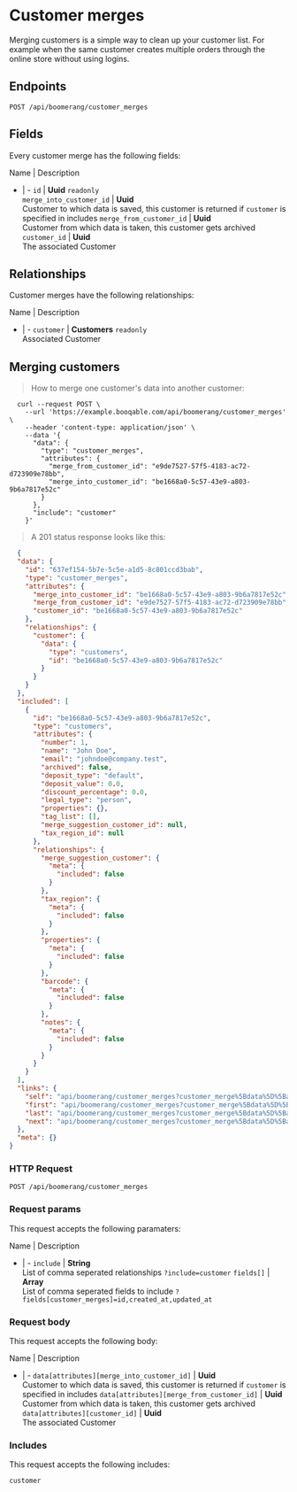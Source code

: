 # Customer merges

Merging customers is a simple way to clean up your customer list. For example when the same customer creates multiple orders through the online store without using logins.

## Endpoints
`POST /api/boomerang/customer_merges`

## Fields
Every customer merge has the following fields:

Name | Description
- | -
`id` | **Uuid** `readonly`<br>
`merge_into_customer_id` | **Uuid**<br>Customer to which data is saved, this customer is returned if `customer` is specified in includes
`merge_from_customer_id` | **Uuid**<br>Customer from which data is taken, this customer gets archived
`customer_id` | **Uuid**<br>The associated Customer


## Relationships
Customer merges have the following relationships:

Name | Description
- | -
`customer` | **Customers** `readonly`<br>Associated Customer


## Merging customers



> How to merge one customer's data into another customer:

```shell
  curl --request POST \
    --url 'https://example.booqable.com/api/boomerang/customer_merges' \
    --header 'content-type: application/json' \
    --data '{
      "data": {
        "type": "customer_merges",
        "attributes": {
          "merge_from_customer_id": "e9de7527-57f5-4183-ac72-d723909e78bb",
          "merge_into_customer_id": "be1668a0-5c57-43e9-a803-9b6a7817e52c"
        }
      },
      "include": "customer"
    }'
```

> A 201 status response looks like this:

```json
  {
  "data": {
    "id": "637ef154-5b7e-5c5e-a1d5-8c801ccd3bab",
    "type": "customer_merges",
    "attributes": {
      "merge_into_customer_id": "be1668a0-5c57-43e9-a803-9b6a7817e52c",
      "merge_from_customer_id": "e9de7527-57f5-4183-ac72-d723909e78bb",
      "customer_id": "be1668a0-5c57-43e9-a803-9b6a7817e52c"
    },
    "relationships": {
      "customer": {
        "data": {
          "type": "customers",
          "id": "be1668a0-5c57-43e9-a803-9b6a7817e52c"
        }
      }
    }
  },
  "included": [
    {
      "id": "be1668a0-5c57-43e9-a803-9b6a7817e52c",
      "type": "customers",
      "attributes": {
        "number": 1,
        "name": "John Doe",
        "email": "johndoe@company.test",
        "archived": false,
        "deposit_type": "default",
        "deposit_value": 0.0,
        "discount_percentage": 0.0,
        "legal_type": "person",
        "properties": {},
        "tag_list": [],
        "merge_suggestion_customer_id": null,
        "tax_region_id": null
      },
      "relationships": {
        "merge_suggestion_customer": {
          "meta": {
            "included": false
          }
        },
        "tax_region": {
          "meta": {
            "included": false
          }
        },
        "properties": {
          "meta": {
            "included": false
          }
        },
        "barcode": {
          "meta": {
            "included": false
          }
        },
        "notes": {
          "meta": {
            "included": false
          }
        }
      }
    }
  ],
  "links": {
    "self": "api/boomerang/customer_merges?customer_merge%5Bdata%5D%5Battributes%5D%5Bmerge_from_customer_id%5D=e9de7527-57f5-4183-ac72-d723909e78bb&customer_merge%5Bdata%5D%5Battributes%5D%5Bmerge_into_customer_id%5D=be1668a0-5c57-43e9-a803-9b6a7817e52c&customer_merge%5Bdata%5D%5Btype%5D=customer_merges&customer_merge%5Binclude%5D=customer&data%5Battributes%5D%5Bmerge_from_customer_id%5D=e9de7527-57f5-4183-ac72-d723909e78bb&data%5Battributes%5D%5Bmerge_into_customer_id%5D=be1668a0-5c57-43e9-a803-9b6a7817e52c&data%5Btype%5D=customer_merges&include=customer&page%5Bnumber%5D=1&page%5Bsize%5D=25",
    "first": "api/boomerang/customer_merges?customer_merge%5Bdata%5D%5Battributes%5D%5Bmerge_from_customer_id%5D=e9de7527-57f5-4183-ac72-d723909e78bb&customer_merge%5Bdata%5D%5Battributes%5D%5Bmerge_into_customer_id%5D=be1668a0-5c57-43e9-a803-9b6a7817e52c&customer_merge%5Bdata%5D%5Btype%5D=customer_merges&customer_merge%5Binclude%5D=customer&data%5Battributes%5D%5Bmerge_from_customer_id%5D=e9de7527-57f5-4183-ac72-d723909e78bb&data%5Battributes%5D%5Bmerge_into_customer_id%5D=be1668a0-5c57-43e9-a803-9b6a7817e52c&data%5Btype%5D=customer_merges&include=customer&page%5Bnumber%5D=1&page%5Bsize%5D=25",
    "last": "api/boomerang/customer_merges?customer_merge%5Bdata%5D%5Battributes%5D%5Bmerge_from_customer_id%5D=e9de7527-57f5-4183-ac72-d723909e78bb&customer_merge%5Bdata%5D%5Battributes%5D%5Bmerge_into_customer_id%5D=be1668a0-5c57-43e9-a803-9b6a7817e52c&customer_merge%5Bdata%5D%5Btype%5D=customer_merges&customer_merge%5Binclude%5D=customer&data%5Battributes%5D%5Bmerge_from_customer_id%5D=e9de7527-57f5-4183-ac72-d723909e78bb&data%5Battributes%5D%5Bmerge_into_customer_id%5D=be1668a0-5c57-43e9-a803-9b6a7817e52c&data%5Btype%5D=customer_merges&include=customer&page%5Bnumber%5D=&page%5Bsize%5D=25",
    "next": "api/boomerang/customer_merges?customer_merge%5Bdata%5D%5Battributes%5D%5Bmerge_from_customer_id%5D=e9de7527-57f5-4183-ac72-d723909e78bb&customer_merge%5Bdata%5D%5Battributes%5D%5Bmerge_into_customer_id%5D=be1668a0-5c57-43e9-a803-9b6a7817e52c&customer_merge%5Bdata%5D%5Btype%5D=customer_merges&customer_merge%5Binclude%5D=customer&data%5Battributes%5D%5Bmerge_from_customer_id%5D=e9de7527-57f5-4183-ac72-d723909e78bb&data%5Battributes%5D%5Bmerge_into_customer_id%5D=be1668a0-5c57-43e9-a803-9b6a7817e52c&data%5Btype%5D=customer_merges&include=customer&page%5Bnumber%5D=2&page%5Bsize%5D=25"
  },
  "meta": {}
}
```

### HTTP Request

`POST /api/boomerang/customer_merges`

### Request params

This request accepts the following paramaters:

Name | Description
- | -
`include` | **String**<br>List of comma seperated relationships `?include=customer`
`fields[]` | **Array**<br>List of comma seperated fields to include `?fields[customer_merges]=id,created_at,updated_at`


### Request body

This request accepts the following body:

Name | Description
- | -
`data[attributes][merge_into_customer_id]` | **Uuid**<br>Customer to which data is saved, this customer is returned if `customer` is specified in includes
`data[attributes][merge_from_customer_id]` | **Uuid**<br>Customer from which data is taken, this customer gets archived
`data[attributes][customer_id]` | **Uuid**<br>The associated Customer


### Includes

This request accepts the following includes:

`customer`





